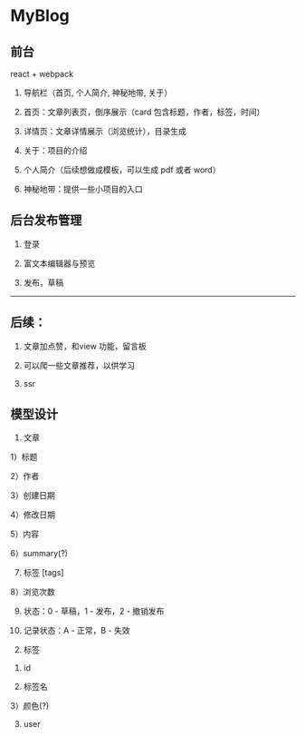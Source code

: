 # MyBlog

## 前台
react + webpack

1. 导航栏（首页, 个人简介, 神秘地带, 关于）

2. 首页：文章列表页，倒序展示（card 包含标题，作者，标签，时间）
   
3. 详情页：文章详情展示（浏览统计），目录生成

4. 关于：项目的介绍

5. 个人简介（后续想做成模板，可以生成 pdf 或者 word）

6. 神秘地带：提供一些小项目的入口

## 后台发布管理

1. 登录

2. 富文本编辑器与预览

3. 发布，草稿

---

## 后续：

1. 文章加点赞，和view 功能，留言板

2. 可以爬一些文章推荐，以供学习

3. ssr

## 模型设计

1. 文章

1）标题

2）作者

3）创建日期

4）修改日期

5）内容

6）summary(?)

7) 标签 [tags]

8）浏览次数

9) 状态：0 - 草稿，1 - 发布，2 - 撤销发布

10) 记录状态：A - 正常，B - 失效

2. 标签

1) id

2) 标签名

3）颜色(?)

3. user